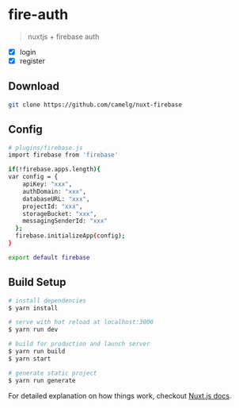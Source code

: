# fire-auth

> nuxtjs + firebase auth

- [x] login
- [x] register

## Download

```bash
git clone https://github.com/camelg/nuxt-firebase
```

## Config

```bash
# plugins/firebase.js
import firebase from 'firebase'

if(!firebase.apps.length){
var config = {
    apiKey: "xxx",
    authDomain: "xxx",
    databaseURL: "xxx",
    projectId: "xxx",
    storageBucket: "xxx",
    messagingSenderId: "xxx"
  };
  firebase.initializeApp(config);
}

export default firebase
```

## Build Setup

```bash
# install dependencies
$ yarn install

# serve with hot reload at localhost:3000
$ yarn run dev

# build for production and launch server
$ yarn run build
$ yarn start

# generate static project
$ yarn run generate
```

For detailed explanation on how things work, checkout [Nuxt.js docs](https://nuxtjs.org).

